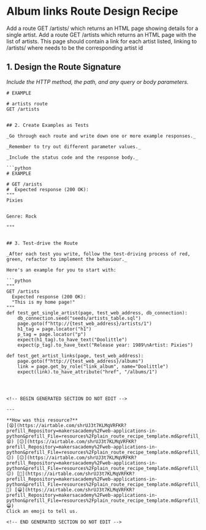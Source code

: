# Album links Route Design Recipe

Add a route GET /artists/<id> which returns an HTML page showing details for a single artist.
Add a route GET /artists which returns an HTML page with the list of artists. This page should contain a link for each artist listed, linking to /artists/<id> where <id> needs to be the corresponding artist id

## 1. Design the Route Signature

_Include the HTTP method, the path, and any query or body parameters._

```
# EXAMPLE

# artists route
GET /artists


## 2. Create Examples as Tests

_Go through each route and write down one or more example responses._

_Remember to try out different parameter values._

_Include the status code and the response body._

```python
# EXAMPLE

# GET /arists
#  Expected response (200 OK):
"""
Pixies


Genre: Rock

"""


## 3. Test-drive the Route

_After each test you write, follow the test-driving process of red, green, refactor to implement the behaviour._

Here's an example for you to start with:

```python
"""
GET /artists
  Expected response (200 OK):
  "This is my home page!"
"""
def test_get_single_artist(page, test_web_address, db_connection):
    db_connection.seed("seeds/artists_table.sql")
    page.goto(f"http://{test_web_address}/artists/1")
    h1_tag = page.locator("h1")
    p_tag = page.locator("p")
    expect(h1_tag).to_have_text("Doolittle")
    expect(p_tag).to_have_text("Release year: 1989\nArtist: Pixies")

def test_get_artist_links(page, test_web_address):
    page.goto(f"http://{test_web_address}/albums")
    link = page.get_by_role("link_album", name="Doolittle")
    expect(link).to_have_attribute("href", "/albums/1")
    



<!-- BEGIN GENERATED SECTION DO NOT EDIT -->

---

**How was this resource?**  
[😫](https://airtable.com/shrUJ3t7KLMqVRFKR?prefill_Repository=makersacademy%2Fweb-applications-in-python&prefill_File=resources%2Fplain_route_recipe_template.md&prefill_Sentiment=😫) [😕](https://airtable.com/shrUJ3t7KLMqVRFKR?prefill_Repository=makersacademy%2Fweb-applications-in-python&prefill_File=resources%2Fplain_route_recipe_template.md&prefill_Sentiment=😕) [😐](https://airtable.com/shrUJ3t7KLMqVRFKR?prefill_Repository=makersacademy%2Fweb-applications-in-python&prefill_File=resources%2Fplain_route_recipe_template.md&prefill_Sentiment=😐) [🙂](https://airtable.com/shrUJ3t7KLMqVRFKR?prefill_Repository=makersacademy%2Fweb-applications-in-python&prefill_File=resources%2Fplain_route_recipe_template.md&prefill_Sentiment=🙂) [😀](https://airtable.com/shrUJ3t7KLMqVRFKR?prefill_Repository=makersacademy%2Fweb-applications-in-python&prefill_File=resources%2Fplain_route_recipe_template.md&prefill_Sentiment=😀)  
Click an emoji to tell us.

<!-- END GENERATED SECTION DO NOT EDIT -->